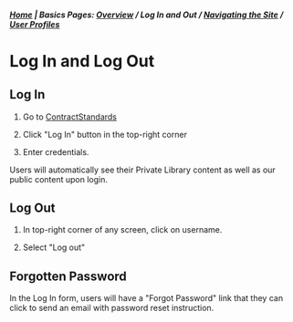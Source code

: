 ##### [Home](README.md) | **Basics Pages:** [Overview](Overview.md) / Log In and Out / [Navigating the Site](Published_View_Navigation.md) / [User Profiles](User_Profile.md)

# Log In and Log Out

## Log In

1. Go to [ContractStandards](https://www.contractstandards.com)

2. Click "Log In" button in the top-right corner

3. Enter credentials.

Users will automatically see their Private Library content as well as our public content upon login.

## Log Out

1. In top-right corner of any screen, click on username.

2. Select "Log out"

## Forgotten Password

In the Log In form, users will have a "Forgot Password" link that they can click to send an email with password reset instruction.
